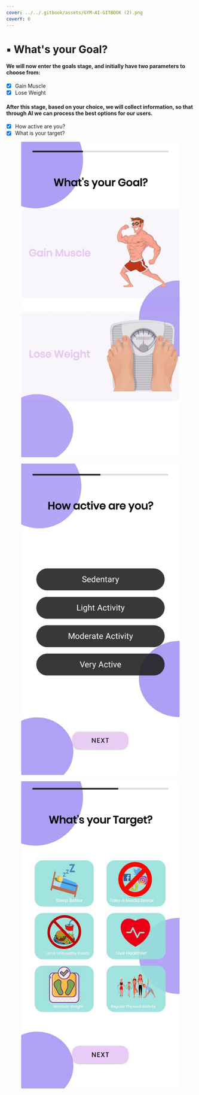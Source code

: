 ```yaml
---
cover: ../../.gitbook/assets/GYM-AI-GITBOOK (2).png
coverY: 0
---
```


# ▪ What's your Goal?

#### We will now enter the goals stage, and initially have two parameters to choose from:

* [x] Gain Muscle&#x20;
* [x] Lose Weight

#### After this stage, based on your choice, we will collect information, so that through AI we can process the best options for our users.

* [x] How active are you?&#x20;
* [x] What is your target?

<div>

<figure><img src="../../.gitbook/assets/photo_2023-02-03_13-24-55.jpg" alt=""><figcaption></figcaption></figure>

 

<figure><img src="../../.gitbook/assets/7.jpg" alt=""><figcaption></figcaption></figure>

 

<figure><img src="../../.gitbook/assets/8.jpg" alt=""><figcaption></figcaption></figure>

</div>

